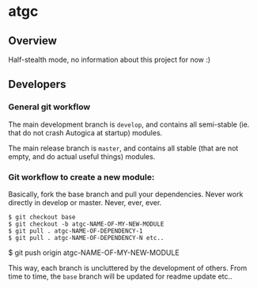 # atgc

## Overview

Half-stealth mode, no information about this project for now :)

## Developers

### General git workflow

The main development branch is `develop`, and contains
all semi-stable (ie. that do not crash Autogica at startup) modules.

The main release branch is `master`, and contains all stable
(that are not empty, and do actual useful things) modules.

### Git workflow to create a new module:

Basically, fork the base branch and pull your dependencies.
Never work directly in develop or master. Never, ever, ever.

    $ git checkout base
    $ git checkout -b atgc-NAME-OF-MY-NEW-MODULE
    $ git pull . atgc-NAME-OF-DEPENDENCY-1
    $ git pull . atgc-NAME-OF-DEPENDENCY-N etc..
   $ git push origin atgc-NAME-OF-MY-NEW-MODULE

This way, each branch is uncluttered by the development of others.
From time to time, the `base` branch will be updated for readme update etc..


